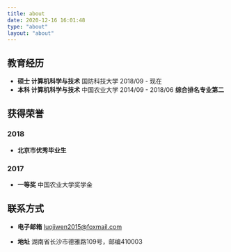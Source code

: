 ```yaml
---
title: about
date: 2020-12-16 16:01:48
type: "about"
layout: "about"
---
```


## 教育经历

* <b>硕士 计算机科学与技术</b>
  国防科技大学
  2018/09 - 现在
* <b>本科 计算机科学与技术</b>
  中国农业大学
  2014/09 - 2018/06
  <b>综合排名专业第二</b>

## 获得荣誉

### 2018

* <b>北京市优秀毕业生</b>

### 2017

* <b>一等奖</b>
  中国农业大学奖学金

## 联系方式

* <b>电子邮箱</b>
  luojiwen2015@foxmail.com

* <b>地址</b>
  湖南省长沙市德雅路109号，邮编410003

  